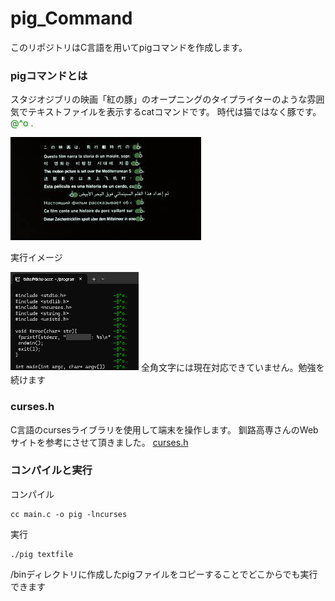 # pig_Command
このリポジトリはC言語を用いてpigコマンドを作成します。
### pigコマンドとは
スタジオジブリの映画「紅の豚」のオープニングのタイプライターのような雰囲気でテキストファイルを表示するcatコマンドです。
時代は猫ではなく豚です。<span style="color:green;">@^o .</span>

![紅の豚](./img/red_pig.jpg)

実行イメージ

![実行途中](./img/pigCommand.png)
全角文字には現在対応できていません。勉強を続けます
### curses.h
C言語のcursesライブラリを使用して端末を操作します。
釧路高専さんのWebサイトを参考にさせて頂きました。
[curses.h](https://www.kushiro-ct.ac.jp/yanagawa/ex-2017/2-game/01.html)

### コンパイルと実行
コンパイル
```
cc main.c -o pig -lncurses
```
実行
```
./pig textfile
```
/binディレクトリに作成したpigファイルをコピーすることでどこからでも実行できます
